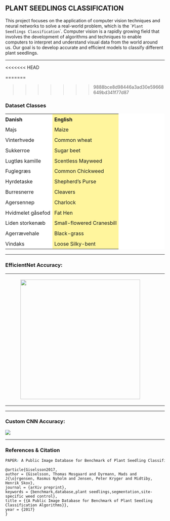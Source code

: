 ## PLANT SEEDLINGS CLASSIFICATION

This project focuses on the application of computer vision techniques and neural networks to solve a real-world problem, which is the \``Plant Seedlings Classification`\`. Computer vision is a rapidly growing field that involves the development of algorithms and techniques to enable computers to interpret and understand visual data from the world around us. Our goal is to develop accurate and efficient models to classify different plant seedlings.

---

<<<<<<< HEAD

=======
>>>>>>> 9888bce8d98446a3ad30e59668649bd341f77d87
### Dataset Classes

<table style="background-color:rgb(255, 255, 255);"><tbody><tr><td style="padding:0.4em 0.4em 0.4em 0px;"><strong>Danish</strong></td><td style="background-color:rgb(255, 245, 157) !important;padding:0.4em;"><strong>English</strong></td></tr><tr><td style="padding:0.4em 0.4em 0.4em 0px;">Majs</td><td style="background-color:rgb(255, 245, 157) !important;padding:0.4em;">Maize</td></tr><tr><td style="padding:0.4em 0.4em 0.4em 0px;">Vinterhvede</td><td style="background-color:rgb(255, 245, 157) !important;padding:0.4em;">Common wheat</td></tr><tr><td style="padding:0.4em 0.4em 0.4em 0px;">Sukkerroe</td><td style="background-color:rgb(255, 245, 157) !important;padding:0.4em;">Sugar beet</td></tr><tr><td style="padding:0.4em 0.4em 0.4em 0px;">Lugtløs kamille</td><td style="background-color:rgb(255, 245, 157) !important;padding:0.4em;">Scentless Mayweed</td></tr><tr><td style="padding:0.4em 0.4em 0.4em 0px;">Fuglegræs</td><td style="background-color:rgb(255, 245, 157) !important;padding:0.4em;">Common Chickweed</td></tr><tr><td style="padding:0.4em 0.4em 0.4em 0px;">Hyrdetaske</td><td style="background-color:rgb(255, 245, 157) !important;padding:0.4em;">Shepherd’s Purse</td></tr><tr><td style="padding:0.4em 0.4em 0.4em 0px;">Burresnerre</td><td style="background-color:rgb(255, 245, 157) !important;padding:0.4em;">Cleavers</td></tr><tr><td style="padding:0.4em 0.4em 0.4em 0px;">Agersennep</td><td style="background-color:rgb(255, 245, 157) !important;padding:0.4em;">Charlock</td></tr><tr><td style="padding:0.4em 0.4em 0.4em 0px;">Hvidmelet gåsefod</td><td style="background-color:rgb(255, 245, 157) !important;padding:0.4em;">Fat Hen</td></tr><tr><td style="padding:0.4em 0.4em 0.4em 0px;">Liden storkenæb</td><td style="background-color:rgb(255, 245, 157) !important;padding:0.4em;">Small-flowered Cranesbill</td></tr><tr><td style="padding:0.4em 0.4em 0.4em 0px;">Agerrævehale</td><td style="background-color:rgb(255, 245, 157) !important;padding:0.4em;">Black-grass</td></tr><tr><td style="padding:0.4em 0.4em 0.4em 0px;">Vindaks</td><td style="background-color:rgb(255, 245, 157) !important;padding:0.4em;">Loose Silky-bent</td></tr></tbody></table>

---

### EfficientNet Accuracy:

<table><tbody><tr><td><figure class="image"><img src="https://i.imgur.com/MdV3iX7.png" sizes="100vw" width="378">

</figure></td><td><figure class="image"><img src="https://i.imgur.com/B8SOjpM.png" sizes="100vw" width="372"></figure></td></tr></tbody></table>

---

### Custom CNN Accuracy:

![](https://i.imgur.com/FaixToZ.png)

---

### References & Citation 

```css
PAPER: A Public Image Database for Benchmark of Plant Seedling Classification Algorithms

```

```plaintext
@article{Giselsson2017,
author = {Giselsson, Thomas Mosgaard and Dyrmann, Mads and J{\o}rgensen, Rasmus Nyholm and Jensen, Peter Kryger and Midtiby, Henrik Skov},
journal = {arXiv preprint},
keywords = {benchmark,database,plant seedlings,segmentation,site-specific weed control},
title = {{A Public Image Database for Benchmark of Plant Seedling Classification Algorithms}},
year = {2017}
}
```

